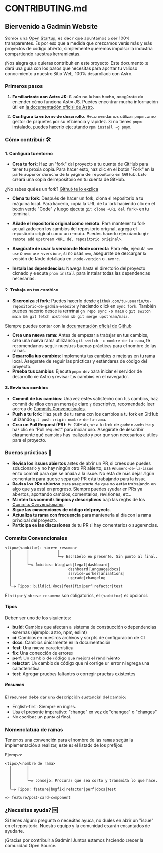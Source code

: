 # CONTRIBUTING.md

## Bienvenido a Gadmin Website

Somos una [Open Startup](https://github.com/gadminapp/.github/blob/main/ABOUT-OPEN-STARTUP.md), es decir que apuntamos a ser 100% transparentes.
Es por eso que a medida que crezcamos verás más y más proyectos de código abierto, simplemente queremos impulsar la industria compartiendo nuestras herramientas.

¡Nos alegra que quieras contribuir en este proyecto! Este documento te dará una guía con los pasos que necesitas para aportar tu valioso conocimiento a nuestro Sitio Web, 100% desarollado con Astro.

### Primeros pasos

1. **Familiarízate con Astro JS**: Si aún no lo has hecho, asegúrate de entender cómo funciona Astro JS. Puedes encontrar mucha información útil en [la documentación oficial de Astro](https://docs.astro.build).

2. **Configura tu entorno de desarrollo**: Recomendamos utilizar `pnpm` como gestor de paquetes por su eficiencia y rapidez. Si no tienes `pnpm` instalado, puedes hacerlo ejecutando `npm install -g pnpm`.

### Cómo contribuir 🛠

#### 1. Configura tu entorno

- **Crea tu fork**: Haz un "fork" del proyecto a tu cuenta de GitHub para tener tu propia copia. Para hacer esto, haz clic en el botón "Fork" en la parte superior derecha de la página del repositorio en GitHub. Esto creará una copia del repositorio en tu cuenta de GitHub.

¿No sabes qué es un fork? [Github te lo explica](https://docs.github.com/es/pull-requests/collaborating-with-pull-requests/working-with-forks/fork-a-repo)

- **Clona tu fork**: Después de hacer un fork, clona el repositorio a tu máquina local. Para hacerlo, copia la URL de tu fork haciendo clic en el botón verde "Code" y luego ejecuta `git clone <URL del fork>` en tu terminal.

- **Añade el repositorio original como remoto**: Para mantener tu fork actualizado con los cambios del repositorio original, agrega el repositorio original como un remoto. Puedes hacerlo ejecutando `git remote add upstream <URL del repositorio original>`.

- **Asegúrate de usar la versión de Node correcta**: Para ello, ejecuta `nvm use` o `nvm use <version>`, si no usas `nvm`, asegúrate de descargar la versión de Node detallada en `.node-version` o `.nvmrc`.

- **Instala las dependencias**: Navega hasta el directorio del proyecto clonado y ejecuta `pnpm install` para instalar todas las dependencias necesarias.

#### 2. Trabaja en tus cambios

- **Sincroniza el fork**: Puedes hacerlo desde `github.com/tu-usuario/tu-repositorio-de-gadmin-website` y haciendo click en `Sync fork`. También puedes hacerlo desde la terminal `gh repo sync -b main` o `git switch main && git fetch upstream && git merge upstream/main`.

Siempre puedes contar con la [documentación oficial de Github](https://docs.github.com/en/pull-requests/collaborating-with-pull-requests/working-with-forks/syncing-a-fork)

- **Crea una nueva rama**: Antes de empezar a trabajar en tus cambios, crea una nueva rama utilizando `git switch -c nombre-de-tu-rama`, te recomendamos seguir nuestras buenas prácticas para el nombre de las ramas.
- **Desarrolla tus cambios**: Implementa tus cambios o mejoras en tu rama local. Asegúrate de seguir las prácticas y estándares de código del proyecto.
- **Prueba tus cambios**: Ejecuta `pnpm dev` para iniciar el servidor de desarrollo de Astro y revisar tus cambios en el navegador.

#### 3. Envía tus cambios

- **Commit de tus cambios**: Una vez estés satisfecho con tus cambios, haz commit de ellos con un mensaje claro y descriptivo, recomendado leer acerca de [Commits Convencionales](https://www.conventionalcommits.org/es/v1.0.0/).
- **Push a tu fork**: Haz push de tu rama con los cambios a tu fork en GitHub utilizando `git push origin nombre-de-tu-rama`.
- **Crea un Pull Request (PR)**: En GitHub, ve a tu fork de `gadmin-website` y haz clic en "Pull request" para iniciar uno. Asegúrate de describir claramente qué cambios has realizado y por qué son necesarios o útiles para el proyecto.

### Buenas prácticas 🌟

- **Revisa los issues abiertos** antes de abrir un PR, si crees que puedes solucionarlo y no hay ningún otro PR abierto, usa `#numero-de-la-issue` en tu commit para que se añada a la issue. No está de más dejar algún comentario para que se sepa qué PR está trabajando para la issue.
- **Revisa los PRs abiertos** para asegurarte de que no estás trabajando en algo que ya está en progreso. Siempre puedes ayudar en PRs ya abiertos, aportando cambios, comentarios, revisiones, etc..
- **Mantén tus commits limpios y descriptivos** bajo las reglas de los [Commits Convencionales](https://www.conventionalcommits.org/es/v1.0.0/).
- **Sigue las convenciones de código del proyecto**.
- **Actualiza tu rama con frecuencia** para mantenerla al día con la rama principal del proyecto.
- **Participa en las discusiones** de tu PR si hay comentarios o sugerencias.

### Commits Convencionales

```
<tipo>(<ambito>): <breve resumen>
  │       │             │
  │       │             └─⫸ Escríbelo en presente. Sin punto al final.
  │       │
  │       └─⫸ Ámbitos: blog|web|legal|dashboard|
  │                          dashboard|language|docs|
  │                          service-worker|animations|
  │                          upgrade|changelog
  │
  └─⫸ Tipos: build|ci|docs|feat|fix|perf|refactor|test
```

El `<tipo>` y `<breve resumen>` son obligatorios, el `(<ambito>)` es opcional.

#### Tipos

Deben ser uno de los siguientes:

- **build**: Cambios que afectan al sistema de construcción o dependencias externas (ejemplo: astro, npm, eslint)
- **ci**: Cambios en nuestros archivos y scripts de configuración de CI
- **docs**: Cambios únicamente en la documentación
- **feat**: Una nueva característica
- **fix**: Una corrección de errores
- **perf**: Un cambio de código que mejora el rendimiento
- **refactor**: Un cambio de código que ni corrige un error ni agrega una característica
- **test**: Agregar pruebas faltantes o corregir pruebas existentes

##### Resumen

El resumen debe dar una descripción sustancial del cambio:

- English-first: Siempre en inglés.
- Usa el presente imperativo: "change" en vez de "changed" o "changes"
- No escribas un punto al final.

### Nomenclatura de ramas

Tenemos una convención para el nombre de las ramas según la implementación a realizar, este es el listado de los prefijos.

Ejemplo:

```
<tipo>/<nombre de rama>
  │       │
  │       │
  │       │
  │       └─⫸ Consejo: Procurar que sea corto y transmita lo que hace.
  │
  └─⫸ Tipos: feature|bugfix|refactor|perf|docs|test

=> feature/post-card-component
```

### ¿Necesitas ayuda? 🆘

Si tienes alguna pregunta o necesitas ayuda, no dudes en abrir un "issue" en el repositorio. Nuestro equipo y la comunidad estarán encantados de ayudarte.

¡Gracias por contribuir a Gadmin! Juntos estamos haciendo crecer la comunidad Open Source.
